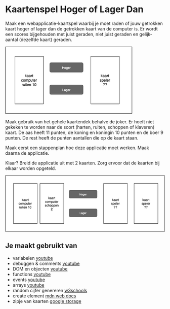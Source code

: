 # Kaartenspel Hoger of Lager Dan

Maak een webapplicatie-kaartspel waarbij je moet raden of jouw getrokken kaart hoger of lager dan de getrokken kaart van de computer is. Er wordt een scores bijgehouden met juist geraden, niet juist geraden en gelijk-aantal (dezelfde kaart) geraden.

![ui](images/HogerDan-versie1-ui.png)

Maak gebruik van het gehele kaartendek behalve de joker. Er hoeft niet gekeken te worden naar de soort (harten, ruiten, schoppen of klaveren) kaart. De aas heeft 11 punten, de koning en koningin 10 punten en de boer 9 punten. De rest heeft de punten aantallen die op de kaart staan.

Maak eerst een stappenplan hoe deze applicatie moet werken. Maak daarna de applicatie. 

Klaar? Breid de applicatie uit met 2 kaarten. Zorg ervoor dat de kaarten bij elkaar worden opgeteld.

![ui](images/HogerDan-versie2-ui.png)

## Je maakt gebruikt van
- variabelen [youtube](https://www.youtube.com/watch?v=oTKpXoqZims)
- debuggen & comments [youtube](https://www.youtube.com/watch?v=XUYCOm38SWY)
- DOM en objecten [youtube](https://www.youtube.com/watch?v=k81rBKqwDhU)
- functions [youtube](https://www.youtube.com/watch?v=zC5cvaETdyQ)
- events [youtube](https://www.youtube.com/watch?v=6jYEabxJXxg)
- arrays [youtube](https://www.youtube.com/watch?v=Z-l1IAbq3qg)
- random cijfer genereren [w3schools](https://www.w3schools.com/js/js_random.asp)
- create element [mdn web docs](https://developer.mozilla.org/en-US/docs/Web/API/Document/createElement)
- zipje van kaarten [google storage](https://storage.googleapis.com/google-code-archive-downloads/v2/code.google.com/vector-playing-cards/PNG-cards-1.3.zip)